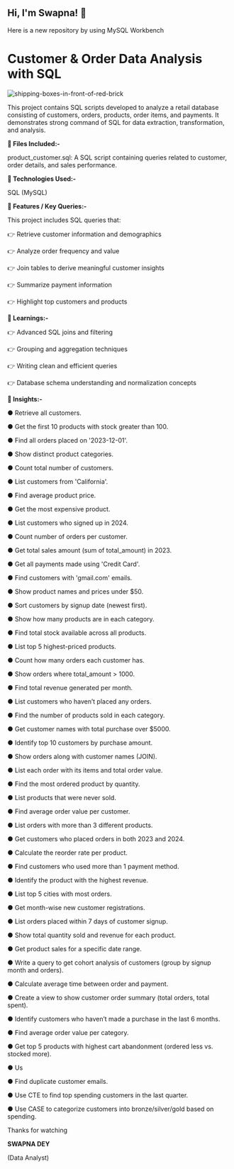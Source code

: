 ## Hi, I'm **Swapna!** 👋

Here is a new repository by using MySQL Workbench


# Customer & Order Data Analysis with SQL

![shipping-boxes-in-front-of-red-brick](https://github.com/user-attachments/assets/2c5563c5-d235-4472-9de4-07ad5448f697)


This project contains SQL scripts developed to analyze a retail database consisting of customers, orders, products, order items, and payments. It demonstrates strong command of SQL for data extraction, transformation, and analysis.


**📁  Files Included:-**

product_customer.sql: A SQL script containing queries related to customer, order details, and sales performance.


**🧰 Technologies Used:-**


 SQL (MySQL)


**📌 Features / Key Queries:-**


This project includes SQL queries that:

👉 Retrieve customer information and demographics

👉 Analyze order frequency and value

👉 Join tables to derive meaningful customer insights

👉 Summarize payment information

👉 Highlight top customers and products



**🧠 Learnings:-**


👉 Advanced SQL joins and filtering

👉 Grouping and aggregation techniques

👉 Writing clean and efficient queries

👉 Database schema understanding and normalization concepts


**🚀 Insights:-**


●	Retrieve all customers. 
 
●	Get the first 10 products with stock greater than 100. 
 
●	Find all orders placed on '2023-12-01'. 
 
●	Show distinct product categories. 
 
●	Count total number of customers. 
 
●	List customers from 'California'. 
 
●	Find average product price. 
 
●	Get the most expensive product. 
 
●	List customers who signed up in 2024. 
 
●	Count number of orders per customer. 
 
●	Get total sales amount (sum of total_amount) in 2023. 
 
●	Get all payments made using 'Credit Card'. 
 
●	Find customers with 'gmail.com' emails. 
 
●	Show product names and prices under $50. 
 
●	Sort customers by signup date (newest first). 
 
●	Show how many products are in each category. 
 
●	Find total stock available across all products. 
 
●	List top 5 highest-priced products. 
 
●	Count how many orders each customer has. 
 
●	Show orders where total_amount > 1000. 
 
●	Find total revenue generated per month. 
 
●	List customers who haven’t placed any orders. 
 
●	Find the number of products sold in each category. 
 
●	Get customer names with total purchase over $5000. 
 
●	Identify top 10 customers by purchase amount. 
 
●	Show orders along with customer names (JOIN). 
 
●	List each order with its items and total order value. 
 
●	Find the most ordered product by quantity. 
 
●	List products that were never sold. 
 
●	Find average order value per customer. 
 
●	List orders with more than 3 different products. 
 
●	Get customers who placed orders in both 2023 and 2024. 
 
●	Calculate the reorder rate per product. 
 
●	Find customers who used more than 1 payment method. 
 
●	Identify the product with the highest revenue. 
 
●	List top 5 cities with most orders. 
 
●	Get month-wise new customer registrations. 
 
●	List orders placed within 7 days of customer signup. 
 
●	Show total quantity sold and revenue for each product. 
 
●	Get product sales for a specific date range. 
 
●	Write a query to get cohort analysis of customers (group by signup month and orders). 
 
●	Calculate average time between order and payment. 
 
●	Create a view to show customer order summary (total orders, total spent). 
 
●	Identify customers who haven’t made a purchase in the last 6 months. 
 
●	Find average order value per category. 
 
●	Get top 5 products with highest cart abandonment (ordered less vs. stocked more). 
 
●	Us
 
●	Find duplicate customer emails. 
 
 
●	Use CTE to find top spending customers in the last quarter. 
 

●	Use CASE to categorize customers into bronze/silver/gold based on spending. 



Thanks for watching



**SWAPNA DEY**

(Data Analyst)



 




